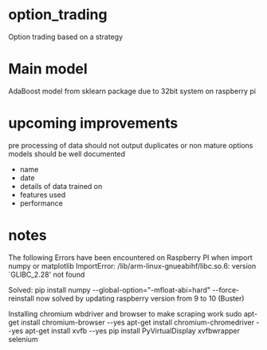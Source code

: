 # option_trading
Option trading based on a strategy

# Main model
AdaBoost model from sklearn package due to 32bit system on raspberry pi

# upcoming improvements
pre processing of data should not output duplicates or non mature options
models should be well documented
- name
- date
- details of data trained on
- features used
- performance

# notes
The following Errors have been encountered on Raspberry PI
when import numpy or matplotlib
ImportError: /lib/arm-linux-gnueabihf/libc.so.6: version `GLIBC_2.28' not found

Solved:
pip install numpy --global-option="-mfloat-abi=hard" --force-reinstall
now solved by updating raspberry version from 9 to 10 (Buster)

Installing chromium wbdriver and browser to make scraping work
sudo apt-get install chromium-browser --yes
apt-get install chromium-chromedriver --yes
apt-get install xvfb --yes
pip install PyVirtualDisplay xvfbwrapper selenium
